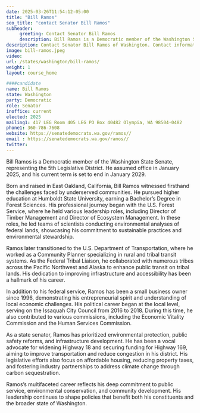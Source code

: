 ```yaml
---
date: 2025-03-26T11:54:12-05:00
title: "Bill Ramos"
seo_title: "contact Senator Bill Ramos"
subheader:
     greeting: Contact Senator Bill Ramos
     description: Bill Ramos is a Democratic member of the Washington State Senate, representing the 5th Legislative District. He assumed office in January 2025, and his current term is set to end in January 2029.
description: Contact Senator Bill Ramos of Washington. Contact information for Bill Ramos includes email address, phone number, and mailing address.
image: bill-ramos.jpeg
video:
url: /states/washington/bill-ramos/
weight: 1
layout: course_home

####candidate
name: Bill Ramos
state: Washington
party: Democratic
role: Senator
inoffice: current
elected: 2025
mailing1: 417 LEG Room 405 LEG PO Box 40482 Olympia, WA 98504-0482
phone1: 360-786-7608
website: https://senatedemocrats.wa.gov/ramos//
email : https://senatedemocrats.wa.gov/ramos//
twitter: 
---
```

Bill Ramos is a Democratic member of the Washington State Senate, representing the 5th Legislative District. He assumed office in January 2025, and his current term is set to end in January 2029. 

Born and raised in East Oakland, California, Bill Ramos witnessed firsthand the challenges faced by underserved communities. He pursued higher education at Humboldt State University, earning a Bachelor’s Degree in Forest Sciences. His professional journey began with the U.S. Forest Service, where he held various leadership roles, including Director of Timber Management and Director of Ecosystem Management. In these roles, he led teams of scientists conducting environmental analyses of federal lands, showcasing his commitment to sustainable practices and environmental stewardship.

Ramos later transitioned to the U.S. Department of Transportation, where he worked as a Community Planner specializing in rural and tribal transit systems. As the Federal Tribal Liaison, he collaborated with numerous tribes across the Pacific Northwest and Alaska to enhance public transit on tribal lands. His dedication to improving infrastructure and accessibility has been a hallmark of his career.

In addition to his federal service, Ramos has been a small business owner since 1996, demonstrating his entrepreneurial spirit and understanding of local economic challenges. His political career began at the local level, serving on the Issaquah City Council from 2016 to 2018. During this time, he also contributed to various commissions, including the Economic Vitality Commission and the Human Services Commission.

As a state senator, Ramos has prioritized environmental protection, public safety reforms, and infrastructure development. He has been a vocal advocate for widening Highway 18 and securing funding for Highway 169, aiming to improve transportation and reduce congestion in his district. His legislative efforts also focus on affordable housing, reducing property taxes, and fostering industry partnerships to address climate change through carbon sequestration.

Ramos’s multifaceted career reflects his deep commitment to public service, environmental conservation, and community development. His leadership continues to shape policies that benefit both his constituents and the broader state of Washington.
